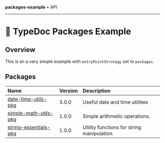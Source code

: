 **packages-example** • API

***

# :wave: TypeDoc Packages Example

## Overview

This is an a very simple example with `entryPointStrategy` set to `packages`.

## Packages

| Name | Version | Description |
| :------ | :------ | :------ |
| [date-time-utils-pkg](date-time-utils-pkg/README.md) | 3.0.0 | Useful date and time utilities |
| [simple-math-utils-pkg](simple-math-utils-pkg/README.md) | 1.0.0 | Simple arithmetic operations. |
| [string-essentials-pkg](string-essentials-pkg/README.md) | 1.0.0 | Utility functions for string manipulation. |
